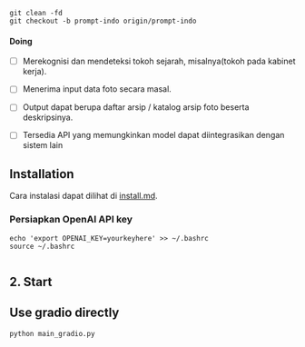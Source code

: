 ```
git clean -fd
git checkout -b prompt-indo origin/prompt-indo
```



#### Doing
- [ ] Merekognisi dan mendeteksi tokoh sejarah, misalnya(tokoh pada kabinet kerja).
- [ ] Menerima input data foto secara masal.
- [ ] Output dapat berupa daftar arsip / katalog arsip foto beserta deskripsinya.
- [ ] Tersedia API yang memungkinkan model dapat diintegrasikan dengan sistem lain 


##  Installation

Cara instalasi dapat dilihat di [install.md](install.md).


### Persiapkan OpenAI API key
```
echo 'export OPENAI_KEY=yourkeyhere' >> ~/.bashrc
source ~/.bashrc


```


## 2. Start

## Use gradio directly

```bash
python main_gradio.py
```

